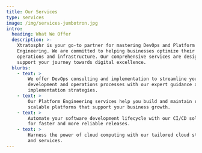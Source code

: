 ```yaml
---
title: Our Services
type: services
image: /img/services-jumbotron.jpg
intro:
  heading: What We Offer
  description: >-
    Xtratosphr is your go-to partner for mastering DevOps and Platform
    Engineering. We are committed to helping businesses optimize their digital
    operations and infrastructure. Our comprehensive services are designed to
    support your journey towards digital excellence.
  blurbs:
    - text: >
        We offer DevOps consulting and implementation to streamline your
        development and operations processes with our expert guidance and
        implementation strategies.
    - text: >
        Our Platform Engineering services help you build and maintain robust,
        scalable platforms that support your business growth.
    - text: >
        Automate your software development lifecycle with our CI/CD solutions
        for faster and more reliable releases.
    - text: >
        Harness the power of cloud computing with our tailored cloud strategies
        and services.
---
```

